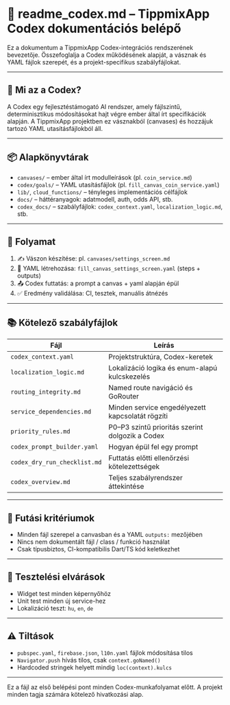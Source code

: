 # 📘 readme\_codex.md – TippmixApp Codex dokumentációs belépő

Ez a dokumentum a TippmixApp Codex-integrációs rendszerének bevezetője. Összefoglalja a Codex működésének alapját, a vásznak és YAML fájlok szerepét, és a projekt-specifikus szabályfájlokat.

---

## 🧠 Mi az a Codex?

A Codex egy fejlesztéstámogató AI rendszer, amely fájlszintű, determinisztikus módosításokat hajt végre ember által írt specifikációk alapján. A TippmixApp projektben ez vásznakból (canvases) és hozzájuk tartozó YAML utasításfájlokból áll.

---

## 📦 Alapkönyvtárak

* `canvases/` – ember által írt modulleírások (pl. `coin_service.md`)
* `codex/goals/` – YAML utasításfájlok (pl. `fill_canvas_coin_service.yaml`)
* `lib/`, `cloud_functions/` – tényleges implementációs célfájlok
* `docs/` – háttéranyagok: adatmodell, auth, odds API, stb.
* `codex_docs/` – szabályfájlok: `codex_context.yaml`, `localization_logic.md`, stb.

---

## 📄 Folyamat

1. ✍️ Vászon készítése: pl. `canvases/settings_screen.md`
2. 🔧 YAML létrehozása: `fill_canvas_settings_screen.yaml` (steps + outputs)
3. 📤 Codex futtatás: a prompt a canvas + yaml alapján épül
4. ✅ Eredmény validálása: CI, tesztek, manuális átnézés

---

## 📚 Kötelező szabályfájlok

| Fájl                         | Leírás                                           |
| ---------------------------- | ------------------------------------------------ |
| `codex_context.yaml`         | Projektstruktúra, Codex-keretek                  |
| `localization_logic.md`      | Lokalizáció logika és enum-alapú kulcskezelés    |
| `routing_integrity.md`       | Named route navigáció és GoRouter                |
| `service_dependencies.md`    | Minden service engedélyezett kapcsolatát rögzíti |
| `priority_rules.md`          | P0–P3 szintű prioritás szerint dolgozik a Codex  |
| `codex_prompt_builder.yaml`  | Hogyan épül fel egy prompt                       |
| `codex_dry_run_checklist.md` | Futtatás előtti ellenőrzési kötelezettségek      |
| `codex_overview.md`          | Teljes szabályrendszer áttekintése               |

---

## 🚦 Futási kritériumok

* Minden fájl szerepel a canvasban és a YAML `outputs:` mezőjében
* Nincs nem dokumentált fájl / class / funkció használat
* Csak típusbiztos, CI-kompatibilis Dart/TS kód keletkezhet

---

## 🧪 Tesztelési elvárások

* Widget test minden képernyőhöz
* Unit test minden új service-hez
* Lokalizáció teszt: `hu`, `en`, `de`

---

## ⚠️ Tiltások

* `pubspec.yaml`, `firebase.json`, `l10n.yaml` fájlok módosítása tilos
* `Navigator.push` hívás tilos, csak `context.goNamed()`
* Hardcoded stringek helyett mindig `loc(context).kulcs`

---

Ez a fájl az első belépési pont minden Codex-munkafolyamat előtt. A projekt minden tagja számára kötelező hivatkozási alap.
